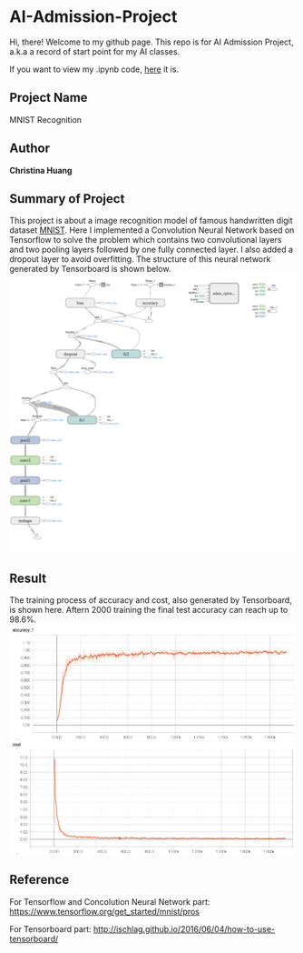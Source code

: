 # AI-Admission-Project
Hi, there! Welcome to my github page. This repo is for AI Admission Project, a.k.a a record of start point for my AI classes.

If you want to view my .ipynb code, [here](doc/MNIST%20Recognition.ipynb) it is.

## Project Name
MNIST Recognition

## Author
**Christina Huang**

## Summary of Project
This project is about a image recognition model of famous handwritten digit dataset [MNIST](http://yann.lecun.com/exdb/mnist/). Here I implemented a Convolution Neural Network based on Tensorflow to solve the problem which contains two convolutional layers and two pooling layers followed by one fully connected layer. I also added a dropout layer to avoid overfitting. The structure of this neural network generated by Tensorboard is shown below.
![alt text](figs/NN_structure.png)

## Result
The training process of accuracy and cost, also generated by Tensorboard, is shown here. Aftern 2000 training the final test accuracy can reach up to 98.6%.
![alt test](figs/training_acc.jpeg)
![alt test](figs/cost.jpeg)

## Reference
For Tensorflow and Concolution Neural Network part: https://www.tensorflow.org/get_started/mnist/pros

For Tensorboard part: http://ischlag.github.io/2016/06/04/how-to-use-tensorboard/

